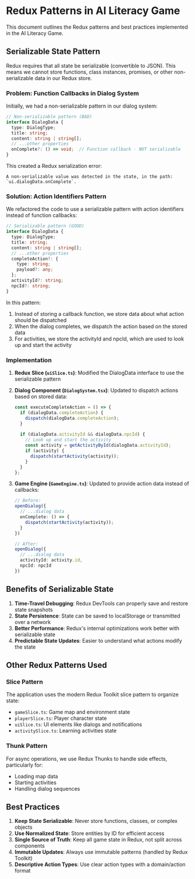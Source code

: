 # Redux Patterns in AI Literacy Game

This document outlines the Redux patterns and best practices implemented in the AI Literacy Game.

## Serializable State Pattern

Redux requires that all state be serializable (convertible to JSON). This means we cannot store functions, class instances, promises, or other non-serializable data in our Redux store.

### Problem: Function Callbacks in Dialog System

Initially, we had a non-serializable pattern in our dialog system:

```typescript
// Non-serializable pattern (BAD)
interface DialogData {
  type: DialogType;
  title: string;
  content: string | string[];
  // ...other properties
  onComplete?: () => void;  // Function callback - NOT serializable
}
```

This created a Redux serialization error:
```
A non-serializable value was detected in the state, in the path: `ui.dialogData.onComplete`.
```

### Solution: Action Identifiers Pattern

We refactored the code to use a serializable pattern with action identifiers instead of function callbacks:

```typescript
// Serializable pattern (GOOD)
interface DialogData {
  type: DialogType;
  title: string;
  content: string | string[];
  // ...other properties
  completeAction?: {
    type: string;
    payload?: any;
  };
  activityId?: string;
  npcId?: string;
}
```

In this pattern:
1. Instead of storing a callback function, we store data about what action should be dispatched
2. When the dialog completes, we dispatch the action based on the stored data
3. For activities, we store the activityId and npcId, which are used to look up and start the activity

### Implementation

1. **Redux Slice (`uiSlice.ts`)**: Modified the DialogData interface to use the serializable pattern

2. **Dialog Component (`DialogSystem.tsx`)**: Updated to dispatch actions based on stored data:
   ```typescript
   const executeCompleteAction = () => {
     if (dialogData.completeAction) {
       dispatch(dialogData.completeAction);
     }
     
     if (dialogData.activityId && dialogData.npcId) {
       // Look up and start the activity
       const activity = getActivityById(dialogData.activityId);
       if (activity) {
         dispatch(startActivity(activity));
       }
     }
   };
   ```

3. **Game Engine (`GameEngine.ts`)**: Updated to provide action data instead of callbacks:
   ```typescript
   // Before:
   openDialog({
     // ...dialog data
     onComplete: () => { 
       dispatch(startActivity(activity));
     }
   })

   // After:
   openDialog({
     // ...dialog data
     activityId: activity.id,
     npcId: npcId
   })
   ```

## Benefits of Serializable State

1. **Time-Travel Debugging**: Redux DevTools can properly save and restore state snapshots
2. **State Persistence**: State can be saved to localStorage or transmitted over a network
3. **Better Performance**: Redux's internal optimizations work better with serializable state
4. **Predictable State Updates**: Easier to understand what actions modify the state

## Other Redux Patterns Used

### Slice Pattern

The application uses the modern Redux Toolkit slice pattern to organize state:

- `gameSlice.ts`: Game map and environment state
- `playerSlice.ts`: Player character state
- `uiSlice.ts`: UI elements like dialogs and notifications
- `activitySlice.ts`: Learning activities state

### Thunk Pattern

For async operations, we use Redux Thunks to handle side effects, particularly for:

- Loading map data
- Starting activities
- Handling dialog sequences

## Best Practices

1. **Keep State Serializable**: Never store functions, classes, or complex objects
2. **Use Normalized State**: Store entities by ID for efficient access
3. **Single Source of Truth**: Keep all game state in Redux, not split across components
4. **Immutable Updates**: Always use immutable patterns (handled by Redux Toolkit)
5. **Descriptive Action Types**: Use clear action types with a domain/action format 